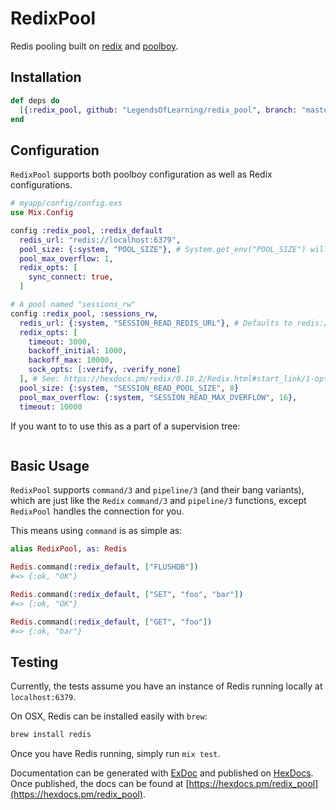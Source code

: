 # RedixPool

Redis pooling built on [redix](https://github.com/whatyouhide/redix) and [poolboy](https://github.com/devinus/poolboy).

## Installation

```elixir
def deps do
  [{:redix_pool, github: "LegendsOfLearning/redix_pool", branch: "master"}]
end
```

## Configuration

`RedixPool` supports both poolboy configuration as well as Redix configurations.

```elixir
# myapp/config/config.exs
use Mix.Config

config :redix_pool, :redix_default
  redis_url: "redis://localhost:6379",
  pool_size: {:system, "POOL_SIZE"}, # System.get_env("POOL_SIZE") will be executed at runtime
  pool_max_overflow: 1,
  redix_opts: [
    sync_connect: true,
  ]

# A pool named "sessions_rw"
config :redix_pool, :sessions_rw,
  redis_url: {:system, "SESSION_READ_REDIS_URL"}, # Defaults to redis://localhost:6379/0
  redix_opts: [
    timeout: 3000,
    backoff_initial: 1000,
    backoff_max: 10000,
    sock_opts: [:verify, :verify_none]
  ], # See: https://hexdocs.pm/redix/0.10.2/Redix.html#start_link/1-options
  pool_size: {:system, "SESSION_READ_POOL_SIZE", 8}
  pool_max_overflow: {:system, "SESSION_READ_MAX_OVERFLOW", 16},
  timeout: 10000
```

If you want to to use this as a part of a supervision tree:

```elixir
```


## Basic Usage

`RedixPool` supports `command/3` and `pipeline/3` (and their bang variants), which are just like the `Redix` `command/3` and `pipeline/3` functions, except `RedixPool` handles the connection for you.

This means using `command` is as simple as:

```elixir
alias RedixPool, as: Redis

Redis.command(:redix_default, ["FLUSHDB"])
#=> {:ok, "OK"}

Redis.command(:redix_default, ["SET", "foo", "bar"])
#=> {:ok, "OK"}

Redis.command(:redix_default, ["GET", "foo"])
#=> {:ok, "bar"}
```

## Testing

Currently, the tests assume you have an instance of Redis running locally at `localhost:6379`.

On OSX, Redis can be installed easily with `brew`:

```bash
brew install redis
```

Once you have Redis running, simply run `mix test`.

Documentation can be generated with [ExDoc](https://github.com/elixir-lang/ex_doc)
and published on [HexDocs](https://hexdocs.pm). Once published, the docs can
be found at [https://hexdocs.pm/redix_pool](https://hexdocs.pm/redix_pool).

